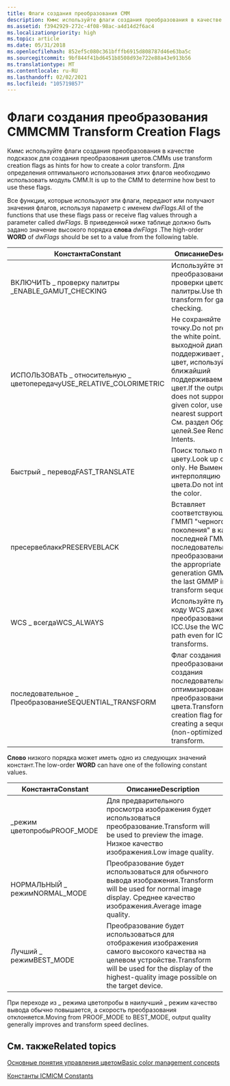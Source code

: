```yaml
---
title: Флаги создания преобразования CMM
description: Кммс используйте флаги создания преобразования в качестве подсказок для создания преобразования цветов. Для определения оптимального использования этих флагов необходимо использовать модуль CMM.
ms.assetid: f3942929-272c-4f08-98ac-a4d14d2f6ac4
ms.localizationpriority: high
ms.topic: article
ms.date: 05/31/2018
ms.openlocfilehash: 852ef5c080c361bfffb6915d808787d46e63ba5c
ms.sourcegitcommit: 9bf844f41bd6451b8508d93e722e88a43e913b56
ms.translationtype: MT
ms.contentlocale: ru-RU
ms.lasthandoff: 02/02/2021
ms.locfileid: "105719857"
---
```

# <a name="cmm-transform-creation-flags"></a><span data-ttu-id="7cebc-104">Флаги создания преобразования CMM</span><span class="sxs-lookup"><span data-stu-id="7cebc-104">CMM Transform Creation Flags</span></span>

<span data-ttu-id="7cebc-105">Кммс используйте флаги создания преобразования в качестве подсказок для создания преобразования цветов.</span><span class="sxs-lookup"><span data-stu-id="7cebc-105">CMMs use transform creation flags as hints for how to create a color transform.</span></span> <span data-ttu-id="7cebc-106">Для определения оптимального использования этих флагов необходимо использовать модуль CMM.</span><span class="sxs-lookup"><span data-stu-id="7cebc-106">It is up to the CMM to determine how best to use these flags.</span></span>

<span data-ttu-id="7cebc-107">Все функции, которые используют эти флаги, передают или получают значения флагов, используя параметр с именем *dwFlags*.</span><span class="sxs-lookup"><span data-stu-id="7cebc-107">All of the functions that use these flags pass or receive flag values through a parameter called *dwFlags*.</span></span> <span data-ttu-id="7cebc-108">В приведенной ниже таблице должно быть задано значение высокого порядка **слова** *dwFlags* .</span><span class="sxs-lookup"><span data-stu-id="7cebc-108">The high-order **WORD** of *dwFlags* should be set to a value from the following table.</span></span>



| <span data-ttu-id="7cebc-109">Константа</span><span class="sxs-lookup"><span data-stu-id="7cebc-109">Constant</span></span>                    | <span data-ttu-id="7cebc-110">Описание</span><span class="sxs-lookup"><span data-stu-id="7cebc-110">Description</span></span>                                                                                                                                  |
|-----------------------------|----------------------------------------------------------------------------------------------------------------------------------------------|
| <span data-ttu-id="7cebc-111">ВКЛЮЧИТЬ \_ проверку палитры \_</span><span class="sxs-lookup"><span data-stu-id="7cebc-111">ENABLE\_GAMUT\_CHECKING</span></span>     | <span data-ttu-id="7cebc-112">Используйте это преобразование для проверки цветовой палитры.</span><span class="sxs-lookup"><span data-stu-id="7cebc-112">Use this transform for gamut checking.</span></span>                                                                                                       |
| <span data-ttu-id="7cebc-113">ИСПОЛЬЗОВАТЬ \_ относительную \_ цветопередачу</span><span class="sxs-lookup"><span data-stu-id="7cebc-113">USE\_RELATIVE\_COLORIMETRIC</span></span> | <span data-ttu-id="7cebc-114">Не сохраняйте белую точку.</span><span class="sxs-lookup"><span data-stu-id="7cebc-114">Do not preserve the white point.</span></span> <span data-ttu-id="7cebc-115">Если выходной диапазон не поддерживает данный цвет, используйте ближайший поддерживаемый цвет.</span><span class="sxs-lookup"><span data-stu-id="7cebc-115">If the output gamut does not support a given color, use the nearest supported color.</span></span> <span data-ttu-id="7cebc-116">См. раздел Обработка целей.</span><span class="sxs-lookup"><span data-stu-id="7cebc-116">See Rendering Intents.</span></span> |
| <span data-ttu-id="7cebc-117">Быстрый \_ перевод</span><span class="sxs-lookup"><span data-stu-id="7cebc-117">FAST\_TRANSLATE</span></span>             | <span data-ttu-id="7cebc-118">Поиск только по цвету.</span><span class="sxs-lookup"><span data-stu-id="7cebc-118">Look up color only.</span></span> <span data-ttu-id="7cebc-119">Не Выменяйте интерполяцию цвета.</span><span class="sxs-lookup"><span data-stu-id="7cebc-119">Do not interpolate the color.</span></span>                                                                                            |
| <span data-ttu-id="7cebc-120">пресервеблакк</span><span class="sxs-lookup"><span data-stu-id="7cebc-120">PRESERVEBLACK</span></span>               | <span data-ttu-id="7cebc-121">Вставляет соответствующий ГММП "черного поколения" в качестве последней ГММП в последовательности преобразования.</span><span class="sxs-lookup"><span data-stu-id="7cebc-121">Inserts the appropriate black generation GMMP as the last GMMP in the transform sequence</span></span>                                                     |
| <span data-ttu-id="7cebc-122">WCS \_ всегда</span><span class="sxs-lookup"><span data-stu-id="7cebc-122">WCS\_ALWAYS</span></span>                 | <span data-ttu-id="7cebc-123">Используйте путь к коду WCS даже для преобразований ICC.</span><span class="sxs-lookup"><span data-stu-id="7cebc-123">Use the WCS code path even for ICC transforms.</span></span>                                                                                               |
| <span data-ttu-id="7cebc-124">последовательное \_ Преобразование</span><span class="sxs-lookup"><span data-stu-id="7cebc-124">SEQUENTIAL\_TRANSFORM</span></span>       | <span data-ttu-id="7cebc-125">Флаг создания преобразования для создания последовательного (не оптимизированного) преобразования цвета.</span><span class="sxs-lookup"><span data-stu-id="7cebc-125">Transform creation flag for creating a sequential (non-optimized) color transform.</span></span>                                                           |



 

<span data-ttu-id="7cebc-126">**Слово** низкого порядка может иметь одно из следующих значений констант.</span><span class="sxs-lookup"><span data-stu-id="7cebc-126">The low-order **WORD** can have one of the following constant values.</span></span>



| <span data-ttu-id="7cebc-127">Константа</span><span class="sxs-lookup"><span data-stu-id="7cebc-127">Constant</span></span>     | <span data-ttu-id="7cebc-128">Описание</span><span class="sxs-lookup"><span data-stu-id="7cebc-128">Description</span></span>                                                                                        |
|--------------|----------------------------------------------------------------------------------------------------|
| <span data-ttu-id="7cebc-129">\_режим цветопробы</span><span class="sxs-lookup"><span data-stu-id="7cebc-129">PROOF\_MODE</span></span>  | <span data-ttu-id="7cebc-130">Для предварительного просмотра изображения будет использоваться преобразование.</span><span class="sxs-lookup"><span data-stu-id="7cebc-130">Transform will be used to preview the image.</span></span> <span data-ttu-id="7cebc-131">Низкое качество изображения.</span><span class="sxs-lookup"><span data-stu-id="7cebc-131">Low image quality.</span></span>                                    |
| <span data-ttu-id="7cebc-132">НОРМАЛЬНЫЙ \_ режим</span><span class="sxs-lookup"><span data-stu-id="7cebc-132">NORMAL\_MODE</span></span> | <span data-ttu-id="7cebc-133">Преобразование будет использоваться для обычного вывода изображения.</span><span class="sxs-lookup"><span data-stu-id="7cebc-133">Transform will be used for normal image display.</span></span> <span data-ttu-id="7cebc-134">Среднее качество изображения.</span><span class="sxs-lookup"><span data-stu-id="7cebc-134">Average image quality.</span></span>                            |
| <span data-ttu-id="7cebc-135">Лучший \_ режим</span><span class="sxs-lookup"><span data-stu-id="7cebc-135">BEST\_MODE</span></span>   | <span data-ttu-id="7cebc-136">Преобразование будет использоваться для отображения изображения самого высокого качества на целевом устройстве.</span><span class="sxs-lookup"><span data-stu-id="7cebc-136">Transform will be used for the display of the highest-quality image possible on the target device.</span></span> |



 

<span data-ttu-id="7cebc-137">При переходе из \_ режима цветопробы в наилучший \_ режим качество вывода обычно повышается, а скорость преобразования отклоняется.</span><span class="sxs-lookup"><span data-stu-id="7cebc-137">Moving from PROOF\_MODE to BEST\_MODE, output quality generally improves and transform speed declines.</span></span>

## <a name="related-topics"></a><span data-ttu-id="7cebc-138">См. также</span><span class="sxs-lookup"><span data-stu-id="7cebc-138">Related topics</span></span>

<dl> <dt>

[<span data-ttu-id="7cebc-139">Основные понятия управления цветом</span><span class="sxs-lookup"><span data-stu-id="7cebc-139">Basic color management concepts</span></span>](basic-color-management-concepts.md)
</dt> <dt>

[<span data-ttu-id="7cebc-140">Константы ICM</span><span class="sxs-lookup"><span data-stu-id="7cebc-140">ICM Constants</span></span>](wcs-constants.md)
</dt> </dl>

 

 




